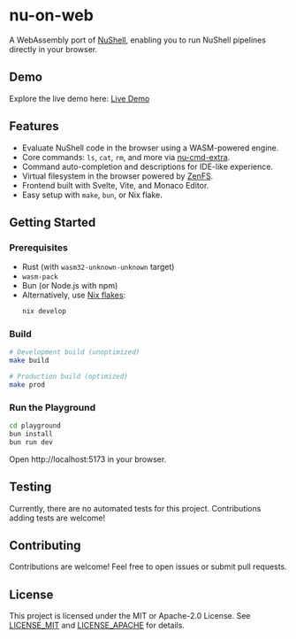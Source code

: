 # nu-on-web

A WebAssembly port of [NuShell](https://www.nushell.sh), enabling you to run NuShell pipelines directly in your browser.

## Demo

Explore the live demo here: [Live Demo](https://nu-on-web.github.io/nu-on-web/)

## Features

- Evaluate NuShell code in the browser using a WASM-powered engine.
- Core commands: `ls`, `cat`, `rm`, and more via [nu-cmd-extra](https://crates.io/crates/nu-cmd-extra).
- Command auto-completion and descriptions for IDE-like experience.
- Virtual filesystem in the browser powered by [ZenFS](https://github.com/zenfs/core).
- Frontend built with Svelte, Vite, and Monaco Editor.
- Easy setup with `make`, `bun`, or Nix flake.

## Getting Started

### Prerequisites

- Rust (with `wasm32-unknown-unknown` target)
- `wasm-pack`
- Bun (or Node.js with npm)
- Alternatively, use [Nix flakes](https://nixos.org/manual/nix/latest/command-ref/nix3-flake.html):
  ```bash
  nix develop
  ```

### Build

```bash
# Development build (unoptimized)
make build

# Production build (optimized)
make prod
```

### Run the Playground

```bash
cd playground
bun install
bun run dev
```

Open http://localhost:5173 in your browser.

## Testing

Currently, there are no automated tests for this project. Contributions adding tests are welcome!

## Contributing

Contributions are welcome! Feel free to open issues or submit pull requests.

## License

This project is licensed under the MIT or Apache-2.0 License. See [LICENSE_MIT](LICENSE_MIT) and [LICENSE_APACHE](LICENSE_APACHE) for details.
